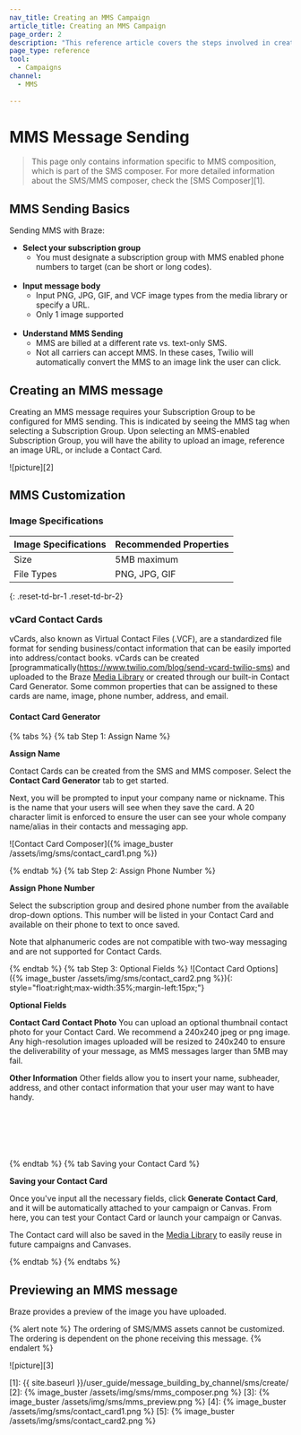 ```yaml
---
nav_title: Creating an MMS Campaign
article_title: Creating an MMS Campaign
page_order: 2
description: "This reference article covers the steps involved in creating, sending, and previewing an MMS message."
page_type: reference
tool:
  - Campaigns
channel:
  - MMS
  
---
```


# MMS Message Sending

> This page only contains information specific to MMS composition, which is part of the SMS composer. For more detailed information about the SMS/MMS composer, check the [SMS Composer][1].

## MMS Sending Basics

Sending MMS with Braze:
- __Select your subscription group__
  - You must designate a subscription group with MMS enabled phone numbers to target (can be short or long codes).<br><br>
- __Input message body__
  - Input PNG, JPG, GIF, and VCF image types from the media library or specify a URL.
  - Only 1 image supported<br><br>
- __Understand MMS Sending__
  - MMS are billed at a different rate vs. text-only SMS.
  - Not all carriers can accept MMS. In these cases, Twilio will automatically convert the MMS to an image link the user can click.

## Creating an MMS message

Creating an MMS message requires your Subscription Group to be configured for MMS sending. This is indicated by seeing the MMS tag when selecting a Subscription Group. Upon selecting an MMS-enabled Subscription Group, you will have the ability to upload an image, reference an image URL, or include a Contact Card.

![picture][2]

## MMS Customization

### Image Specifications

**Image Specifications** | **Recommended Properties**
--- | ---
Size | 5MB maximum
File Types | PNG, JPG, GIF
{: .reset-td-br-1 .reset-td-br-2}

### vCard Contact Cards 

vCards, also known as Virtual Contact Files (.VCF), are a standardized file format for sending business/contact information that can be easily imported into address/contact books. vCards can be created [programmatically(https://www.twilio.com/blog/send-vcard-twilio-sms) and uploaded to the Braze [Media Library]({{site.baseurl}}/user_guide/engagement_tools/templates_and_media/media_library/#media-library) or created through our built-in Contact Card Generator. Some common properties that can be assigned to these cards are name, image, phone number, address, and email.

#### Contact Card Generator

{% tabs %}
{% tab Step 1: Assign Name %}

__Assign Name__

Contact Cards can be created from the SMS and MMS composer. Select the __Contact Card Generator__ tab to get started.

Next, you will be prompted to input your company name or nickname. This is the name that your users will see when they save the card. A 20 character limit is enforced to ensure the user can see your whole company name/alias in their contacts and messaging app. 

![Contact Card Composer]({% image_buster /assets/img/sms/contact_card1.png %})

{% endtab %}
{% tab Step 2: Assign Phone Number %}

__Assign Phone Number__

Select the subscription group and desired phone number from the available drop-down options. This number will be listed in your Contact Card and available on their phone to text to once saved.

Note that alphanumeric codes are not compatible with two-way messaging and are not supported for Contact Cards.

{% endtab %}
{% tab Step 3: Optional Fields %}
![Contact Card Options]({% image_buster /assets/img/sms/contact_card2.png %}){: style="float:right;max-width:35%;margin-left:15px;"}

__Optional Fields__

__Contact Card Contact Photo__
You can upload an optional thumbnail contact photo for your Contact Card. We recommend a 240x240 jpeg or png image. Any high-resolution images uploaded will be resized to 240x240 to ensure the deliverability of your message, as MMS messages larger than 5MB may fail.

__Other Information__
Other fields allow you to insert your name, subheader, address, and other contact information that your user may want to have handy. 
<br><br><br><br><br><br><br>
{% endtab %}
{% tab Saving your Contact Card %}

__Saving your Contact Card__

Once you've input all the necessary fields, click __Generate Contact Card__, and it will be automatically attached to your campaign or Canvas. From here, you can test your Contact Card or launch your campaign or Canvas.

The Contact card will also be saved in the [Media Library]({{site.baseurl}}/user_guide/engagement_tools/templates_and_media/media_library/#media-library) to easily reuse in future campaigns and Canvases.

{% endtab %}
{% endtabs %}

## Previewing an MMS message

Braze provides a preview of the image you have uploaded. 

{% alert note %}
The ordering of SMS/MMS assets cannot be customized. The ordering is dependent on the phone receiving this message.
{% endalert %}

![picture][3]


[1]: {{ site.baseurl }}/user_guide/message_building_by_channel/sms/create/
[2]: {% image_buster /assets/img/sms/mms_composer.png %}
[3]: {% image_buster /assets/img/sms/mms_preview.png %}
[4]: {% image_buster /assets/img/sms/contact_card1.png %}
[5]: {% image_buster /assets/img/sms/contact_card2.png %}

